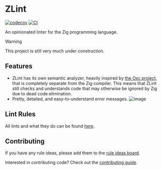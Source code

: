 # ZLint

[![codecov](https://codecov.io/gh/DonIsaac/zlint/graph/badge.svg?token=5bDT3yGZt8)](https://codecov.io/gh/DonIsaac/zlint)
[![CI](https://github.com/DonIsaac/zlint/actions/workflows/ci.yaml/badge.svg)](https://github.com/DonIsaac/zlint/actions/workflows/ci.yaml)

An opinionated linter for the Zig programming language.

> [!WARNING]
> This project is still very much under construction.

## Features
- ZLint has its own semantic analyzer, heavily inspired by [the Oxc
  project](https://github.com/oxc-project/oxc), that is completely separate from
  the Zig compiler. This means that ZLint still checks and understands code that
  may otherwise be ignored by Zig due to dead code elimination.
- Pretty, detailed, and easy-to-understand error messages.
  ![image](https://github.com/user-attachments/assets/dbe0a38a-4906-42fe-a07e-9f7676e3973b)

## Lint Rules
All lints and what they do can be found [here](docs/rules/).

## Contributing

If you have any rule ideas, please add them to the [rule ideas
board](https://github.com/DonIsaac/zlint/issues/3).

Interested in contributing code? Check out the [contributing
guide](CONTRIBUTING.md).
